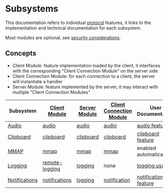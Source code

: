 # Subsystems

This documentation refers to individual [protocol](../Network/Protocol.md) features,
it links to the implementation and technical documentation for each subsystem.

Most modules are optional, see [security considerations](../Usage/Security.md).

## Concepts

* Client Module: feature implementation loaded by the client, it interfaces with the corresponding "Client Connection Module" on the server side
* Client Connection Module: for each connection to a client, the server will instantiate a handler
* Server Module: feature implemented by the server, it may interact with multiple "Client Connection Modules"


| Subsystem                         | [Client Module](https://github.com/Xpra-org/xpra/blob/master/xpra/client/mixins/)                | [Server Module](https://github.com/Xpra-org/xpra/blob/master/xpra/server/mixins)           | [Client Connection Module](https://github.com/Xpra-org/xpra/blob/master/xpra/server/source/)    | User Documentation                                    |
|-----------------------------------|--------------------------------------------------------------------------------------------------|--------------------------------------------------------------------------------------------|-------------------------------------------------------------------------------------------------|-------------------------------------------------------|
| [Audio](Audio.md)                 | [audio](https://github.com/Xpra-org/xpra/blob/master/xpra/client/mixins/audio.py)                | [audio](https://github.com/Xpra-org/xpra/blob/master/xpra/server/mixins/audio.py)          | [audio](https://github.com/Xpra-org/xpra/blob/master/xpra/server/source/audio.py)               | [audio feature](../Features/Audio.md)                 |
| [Clipboard](Clipboard.md)         | [clipboard](https://github.com/Xpra-org/xpra/blob/master/xpra/client/mixins/clipboard.py)        | [clipboard](https://github.com/Xpra-org/xpra/blob/master/xpra/server/mixins/clipboard.py)  | [clipboard](https://github.com/Xpra-org/xpra/blob/master/xpra/server/source/clipboard.py)       | [clipboard feature](../Features/Clipboard.md)         |
| [MMAP](MMAP.md)                   | [mmap](https://github.com/Xpra-org/xpra/blob/master/xpra/client/mixins/mmap.py)                  | [mmap](https://github.com/Xpra-org/xpra/blob/master/xpra/server/mixins/mmap.py)            | [mmap](https://github.com/Xpra-org/xpra/blob/master/xpra/server/source/mmap.py)                 | enabled automatically                                 |
| [Logging](Logging.md)             | [remote-logging](https://github.com/Xpra-org/xpra/blob/master/xpra/client/mixins/logging.py)     | [logging](https://github.com/Xpra-org/xpra/blob/master/xpra/server/mixins/logging.py)      | none                                                                                            | [logging usage](../Usage/Logging.md)                  |
| [Notifications](Notifications.md) | [notifications](https://github.com/Xpra-org/xpra/blob/master/xpra/client/mixins/notification.py) | [logging](https://github.com/Xpra-org/xpra/blob/master/xpra/server/mixins/notification.py) | [notification](https://github.com/Xpra-org/xpra/blob/master/xpra/server/source/notification.py) | [notifications feature](../Features/Notifications.md) |
